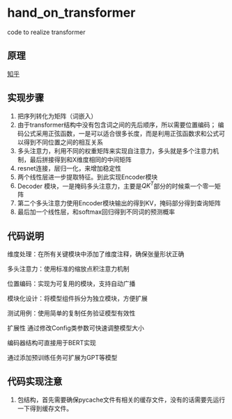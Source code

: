 # hand_on_transformer
code to realize transformer
## 原理
[知乎](https://zhuanlan.zhihu.com/p/338817680)
## 实现步骤
1. 把序列转化为矩阵（词嵌入）
2. 由于transformer结构中没有包含词之间的先后顺序，所以需要位置编码；
编码公式采用正弦函数，一是可以适合很多长度，而是利用正弦函数求和公式可以得到不同位置之间的相互关系
3. 多头注意力，利用不同的权重矩阵来实现自注意力，多头就是多个注意力机制，最后拼接得到和X维度相同的中间矩阵
4. resnet连接，层归一化，来增加稳定性
5. 两个线性层进一步提取特征。到此实现Encoder模块
6. Decoder 模块，一是掩码多头注意力，主要是$QK^T$部分的时候乘一个零一矩阵
7. 第二个多头注意力使用Encoder模块输出的得到KV，掩码部分得到查询矩阵
8. 最后加一个线性层，和softmax回归得到不同词的预测概率

## 代码说明
维度处理：在所有关键模块中添加了维度注释，确保张量形状正确

多头注意力：使用标准的缩放点积注意力机制

位置编码：实现为可复用的模块，支持自动广播

模块化设计：将模型组件拆分为独立模块，方便扩展

测试用例：使用简单的复制任务验证模型有效性

扩展性
通过修改Config类参数可快速调整模型大小

编码器结构可直接用于BERT实现

通过添加预训练任务可扩展为GPT等模型

## 代码实现注意
1. 包结构，首先需要确保pycache文件有相关的缓存文件，没有的话需要先运行一下得到缓存文件。